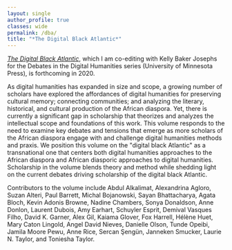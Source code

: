 ```yaml
---
layout: single
author_profile: true
classes: wide
permalink: /dba/
title: "*The Digital Black Atlantic*"
---
```


[_The Digital Black Atlantic_](https://dhdebates.gc.cuny.edu/page/cfps-dba), which I am co-editing with Kelly Baker Josephs for the Debates in the Digital Humanities series (University of Minnesota Press), is forthcoming in 2020.

As digital humanities has expanded in size and scope, a growing number of scholars have explored the affordances of digital humanities for preserving cultural memory; connecting communities; and analyzing the literary, historical, and cultural production of the African diaspora. Yet, there is currently a significant gap in scholarship that theorizes and analyzes the intellectual scope and foundations of this work. This volume responds to the need to examine key debates and tensions that emerge as more scholars of the African diaspora engage with and challenge digital humanities methods and praxis. We position this volume on the "digital black Atlantic" as a transnational one that centers both digital humanities approaches to the African diaspora and African diasporic approaches to digital humanities. Scholarship in the volume blends theory and method while shedding light on the current debates driving scholarship of the digital black Atlantic.

Contributors to the volume include Abdul Alkalimat, Alexandrina Agloro, Suzan Alteri, Paul Barrett, Michal Bojanowski, Sayan Bhattacharya, Agata Bloch, Kevin Adonis Browne, Nadine Chambers, Sonya Donaldson, Anne Donlon, Laurent Dubois, Amy Earhart, Schuyler Esprit, Demival Vasques Filho, David K. Garner, Alex Gil, Kaiama Glover, Fox Harrell, Hélène Huet, Mary Caton Lingold, Angel David Nieves, Danielle Olson, Tunde Opeibi, Jamila Moore Pewu, Anne Rice, Sercan Şengün, Janneken Smucker, Laurie N. Taylor, and Toniesha Taylor.
